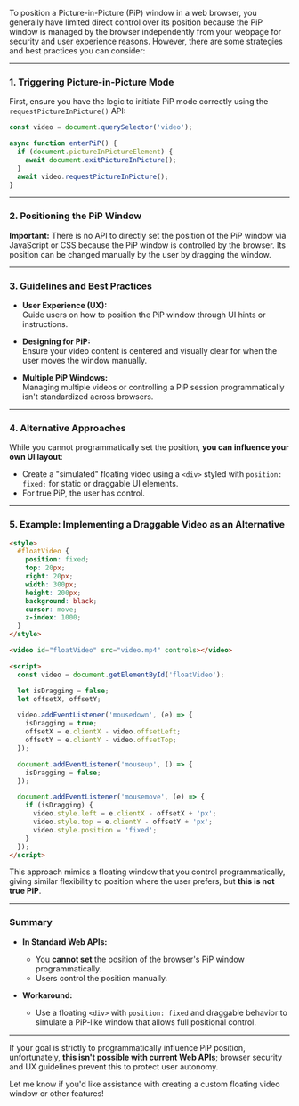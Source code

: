 To position a Picture-in-Picture (PiP) window in a web browser, you generally have limited direct control over its position because the PiP window is managed by the browser independently from your webpage for security and user experience reasons. However, there are some strategies and best practices you can consider:

---

### 1. **Triggering Picture-in-Picture Mode**

First, ensure you have the logic to initiate PiP mode correctly using the `requestPictureInPicture()` API:

```javascript
const video = document.querySelector('video');

async function enterPiP() {
  if (document.pictureInPictureElement) {
    await document.exitPictureInPicture();
  }
  await video.requestPictureInPicture();
}
```

---

### 2. **Positioning the PiP Window**

**Important:** There is no API to directly set the position of the PiP window via JavaScript or CSS because the PiP window is controlled by the browser. Its position can be changed manually by the user by dragging the window.

---

### 3. **Guidelines and Best Practices**

- **User Experience (UX):**  
  Guide users on how to position the PiP window through UI hints or instructions. 

- **Designing for PiP:**  
  Ensure your video content is centered and visually clear for when the user moves the window manually.

- **Multiple PiP Windows:**  
  Managing multiple videos or controlling a PiP session programmatically isn't standardized across browsers.

---

### 4. **Alternative Approaches**

While you cannot programmatically set the position, **you can influence your own UI layout**:
- Create a "simulated" floating video using a `<div>` styled with `position: fixed;` for static or draggable UI elements.  
- For true PiP, the user has control.

---

### 5. **Example: Implementing a Draggable Video as an Alternative**

```html
<style>
  #floatVideo {
    position: fixed;
    top: 20px;
    right: 20px;
    width: 300px;
    height: 200px;
    background: black;
    cursor: move;
    z-index: 1000;
  }
</style>

<video id="floatVideo" src="video.mp4" controls></video>

<script>
  const video = document.getElementById('floatVideo');

  let isDragging = false;
  let offsetX, offsetY;

  video.addEventListener('mousedown', (e) => {
    isDragging = true;
    offsetX = e.clientX - video.offsetLeft;
    offsetY = e.clientY - video.offsetTop;
  });

  document.addEventListener('mouseup', () => {
    isDragging = false;
  });

  document.addEventListener('mousemove', (e) => {
    if (isDragging) {
      video.style.left = e.clientX - offsetX + 'px';
      video.style.top = e.clientY - offsetY + 'px';
      video.style.position = 'fixed';
    }
  });
</script>
```

This approach mimics a floating window that you control programmatically, giving similar flexibility to position where the user prefers, but **this is not true PiP**.

---

### **Summary**

- **In Standard Web APIs:**
  - You **cannot set** the position of the browser's PiP window programmatically.
  - Users control the position manually.

- **Workaround:**
  - Use a floating `<div>` with `position: fixed` and draggable behavior to simulate a PiP-like window that allows full positional control.

---

If your goal is strictly to programmatically influence PiP position, unfortunately, **this isn't possible with current Web APIs**; browser security and UX guidelines prevent this to protect user autonomy.

Let me know if you'd like assistance with creating a custom floating video window or other features!
